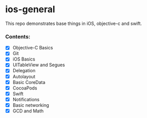 # ios-general
This repo demonstrates base things in iOS, objective-c and swift.

### Contents:

- [x] Objective-C Basics
- [x] Git
- [x] iOS Basics
- [x] UITableView and Segues
- [x] Delegation
- [x] Autolayout
- [x] Basic CoreData
- [x] CocoaPods
- [x] Swift
- [x] Notifications
- [x] Basic networking
- [x] GCD and Math
